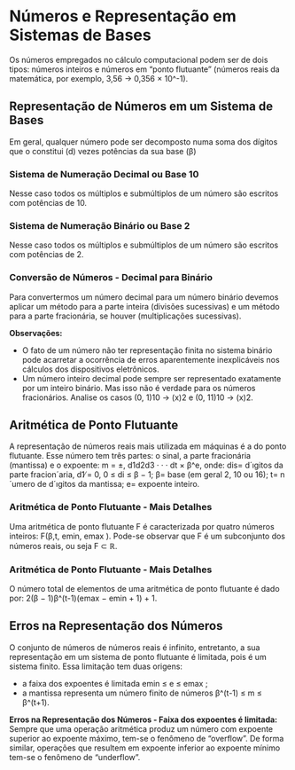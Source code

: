 # Números e Representação em Sistemas de Bases

Os números empregados no cálculo computacional podem ser de dois tipos: números inteiros e números em “ponto flutuante” (números reais da matemática, por exemplo, 3,56 → 0,356 × 10^-1).

## Representação de Números em um Sistema de Bases

Em geral, qualquer número pode ser decomposto numa soma dos dígitos que o constitui (d) vezes potências da sua base (β) 


### Sistema de Numeração Decimal ou Base 10

Nesse caso todos os múltiplos e submúltiplos de um número são escritos com potências de 10.

### Sistema de Numeração Binário ou Base 2

Nesse caso todos os múltiplos e submúltiplos de um número são escritos com potências de 2.

### Conversão de Números - Decimal para Binário

Para convertermos um número decimal para um número binário devemos aplicar um método para a parte inteira (divisões sucessivas) e um método para a parte fracionária, se houver (multiplicações sucessivas).

**Observações:**
- O fato de um número não ter representação finita no sistema binário pode acarretar a ocorrência de erros aparentemente inexplicáveis nos cálculos dos dispositivos eletrônicos.
- Um número inteiro decimal pode sempre ser representado exatamente por um inteiro binário. Mas isso não é verdade para os números fracionários. Analise os casos (0, 1)10 → (x)2 e (0, 11)10 → (x)2.

## Aritmética de Ponto Flutuante

A representação de números reais mais utilizada em máquinas é a do ponto flutuante. Esse número tem três partes: o sinal, a parte fracionária (mantissa) e o expoente:
m = ±, d1d2d3 · · · dt × β^e,
    onde:
        dis= d´ıgitos da parte fracion´aria, d1 ̸= 0, 0 ≤ di ≤ β − 1;
        β= base (em geral 2, 10 ou 16);
        t= n´umero de d´ıgitos da mantissa;
        e= expoente inteiro.
        



### Aritmética de Ponto Flutuante - Mais Detalhes

Uma aritmética de ponto flutuante F é caracterizada por quatro números inteiros: F(β,t, emin, emax ). Pode-se observar que F é um subconjunto dos números reais, ou seja F ⊂ ℝ.

### Aritmética de Ponto Flutuante - Mais Detalhes

O número total de elementos de uma aritmética de ponto flutuante é dado por:
2(β − 1)β^(t-1)(emax − emin + 1) + 1.


## Erros na Representação dos Números

O conjunto de números de números reais é infinito, entretanto, a sua representação em um sistema de ponto flutuante é limitada, pois é um sistema finito. Essa limitação tem duas origens:

- a faixa dos expoentes é limitada emin ≤ e ≤ emax ;
- a mantissa representa um número finito de números β^(t-1) ≤ m ≤ β^(t+1).

**Erros na Representação dos Números - Faixa dos expoentes é limitada:**
Sempre que uma operação aritmética produz um número com expoente superior ao expoente máximo, tem-se o fenômeno de “overflow”. De forma similar, operações que resultem em expoente inferior ao expoente mínimo tem-se o fenômeno de “underflow”.
